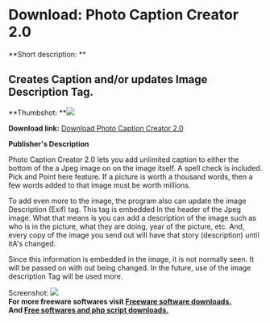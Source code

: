 # Download: Photo Caption Creator 2.0

**Short description: **

## Creates Caption and/or updates Image Description Tag.

  
**Thumbshot: **![](http://www.freewarefiles.com/screenshot/photocapcrtr_md.jpg)   
  
**Download link:** [Download Photo Caption Creator 2.0](http://freesoftwares.boysofts.com/Photo-Caption-Creator_program_89360.html)  
  

**Publisher's Description**  
  

Photo Caption Creator 2.0 lets you add unlimited caption to either the bottom
of the a Jpeg image on on the image itself. A spell check is included. Pick
and Point here feature. If a picture is worth a thousand words, then a few
words added to that image must be worth millions.

To add even more to the image, the program also can update the image
Description (Exif) tag. This tag is embedded In the header of the Jpeg image.
What that means is you can add a description of the image such as who is in
the picture, what they are doing, year of the picture, etc. And, every copy of
the image you send out will have that story (description) until itA's changed.

Since this information is embedded in the image, it is not normally seen. It
will be passed on with out being changed. In the future, use of the image
description Tag will be used more.

  
  
Screenshot: ![](http://www.freewarefiles.com/screenshot/photocapcrtr.jpg)  
**For more freeware softwares visit [Freeware software downloads.](http://freesoftwares.boysofts.com/)**   
**And [Free softwares and php script downloads.](http://www.boysofts.com/)**

